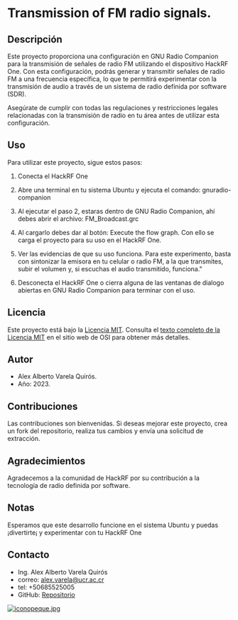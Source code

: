 # Transmission of FM radio signals.

## Descripción
Este proyecto proporciona una configuración en GNU Radio Companion para la transmisión de señales de radio FM utilizando el dispositivo HackRF One. Con esta configuración, podrás generar y transmitir señales de radio FM a una frecuencia específica, lo que te permitirá experimentar con la transmisión de audio a través de un sistema de radio definida por software (SDR).

Asegúrate de cumplir con todas las regulaciones y restricciones legales relacionadas con la transmisión de radio en tu área antes de utilizar esta configuración.

## Uso
Para utilizar este proyecto, sigue estos pasos:

1. Conecta el HackRF One

2. Abre una terminal en tu sistema Ubuntu y ejecuta el comando: 
    gnuradio-companion

3. Al ejecutar el paso 2, estaras dentro de GNU Radio Companion, ahí debes abrir el archivo:
FM_Broadcast.grc

4. Al cargarlo debes dar al botón: Execute the flow graph. Con ello se carga el proyecto para su uso en el HackRF One.

5. Ver las evidencias de que su uso funciona. 
    Para este experimento, basta con sintonizar la emisora en tu celular o radio FM, a la que transmites, subir el volumen y, si escuchas el audio transmitido, funciona."

6. Desconecta el HackRF One o cierra alguna de las ventanas de dialogo abiertas en GNU Radio Companion para terminar con el uso. 


## Licencia
Este proyecto está bajo la [Licencia MIT](https://opensource.org/licenses/MIT). Consulta el [texto completo de la Licencia MIT](https://opensource.org/licenses/MIT) en el sitio web de OSI para obtener más detalles.


## Autor
- Alex Alberto Varela Quirós.
- Año: 2023.

## Contribuciones
Las contribuciones son bienvenidas. Si deseas mejorar este proyecto, crea un fork del repositorio, realiza tus cambios y envía una solicitud de extracción.

## Agradecimientos
Agradecemos a la comunidad de HackRF por su contribución a la tecnología de radio definida por software.

## Notas
Esperamos que este desarrollo funcione en el sistema Ubuntu y puedas ¡divertirte¡ y experimentar con tu HackRF One

## Contacto

- Ing. Alex Alberto Varela Quirós
- correo: alex.varela@ucr.ac.cr
- tel: +50685525005
- GitHub: [Repositorio](https://github.com/ingalexvarela/HackRF-One-Projects)

[![iconopeque.jpg](https://i.postimg.cc/hvtdRL0p/iconopeque.jpg)](https://postimg.cc/k6L4xtzb)

